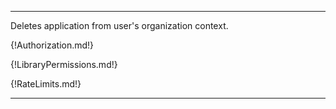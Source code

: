 ---

Deletes application from user's organization context.

{!Authorization.md!}

{!LibraryPermissions.md!}

{!RateLimits.md!}

---